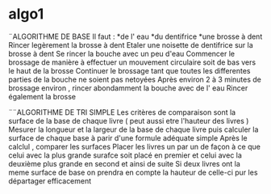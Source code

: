 # algo1
¨ALGORITHME DE BASE
Il faut :
   *de l' eau 
   *du dentifrice 
   *une brosse à dent
Rincer legèrement la brosse à dent
Etaler une noisette de dentifrice sur la brosse à dent
Se rincer la bouche avec un peu d'eau
Commencer le brossage de manière à effectuer un mouvement circulaire soit de bas vers le haut de la brosse
Continuer le brossage tant que toutes les differentes parties de la bouche ne soient pas netoyées
Après environ 2 à 3 minutes de brossage environ , rincer abondamment la bouche avec de l' eau
Rincer également la brosse 








¨¨ALGORITHME DE TRI SIMPLE 
Les critères de comparaison sont la surface de la base de chaque livre ( peut aussi etre l'hauteur des livres )
Mesurer la longueur et la largeur de la base de chaque livre puis calculer la surface de chaque base à parir d'une formule adéquate simple
Après le calclul , comparer les surfaces 
Placer les livres un par un de façon à ce que celui avec la plus grande surafce soit placé en premier et celui avec la deuxième plus grande en second et ainsi de suite 
Si deux livres ont la meme surface de base on prendra en compte la hauteur de celle-ci pur les départager efficacement
